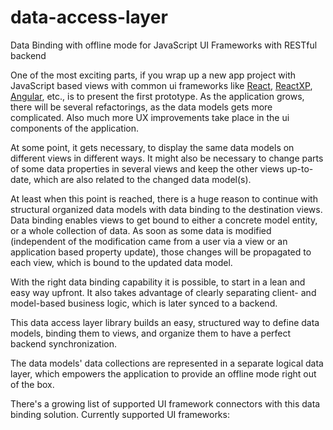 # data-access-layer
Data Binding with offline mode for JavaScript UI Frameworks with RESTful backend

One of the most exciting parts, if you wrap up a new app project with JavaScript based views with common ui frameworks like [React](https://reactjs.org/), [ReactXP](https://microsoft.github.io/reactxp/), [Angular](https://angular.io/), etc., is to present the first prototype. As the application grows, there will be several refactorings, as the data models gets more complicated. Also much more UX improvements take place in the ui components of the application.

At some point, it gets necessary, to display the same data models on different views in different ways. It might also be necessary to change parts of some data properties in several views and keep the other views up-to-date, which are also related to the changed data model(s).

At least when this point is reached, there is a huge reason to continue with structural organized data models with data binding to the destination views. Data binding enables views to get bound to either a concrete model entity, or a whole collection of data. As soon as some data is modified (independent of the modification came from a user via a view or an application based property update), those changes will be propagated to each view, which is bound to the updated data model.

With the right data binding capability it is possible, to start in a lean and easy way upfront. It also takes advantage of clearly separating client- and model-based business logic, which is later synced to a backend.

This data access layer library builds an easy, structured way to define data models, binding them to views, and organize them to have a perfect backend synchronization.

The data models' data collections are represented in a separate logical data layer, which empowers the application to provide an offline mode right out of the box.

There's a growing list of supported UI framework connectors with this data binding solution. Currently supported UI frameworks:
- ReactXP
- Plain JavaScript

The backend connectors are also modularized to be able to communicate with any backend service(s). Currently we only used it to communicate with RESTful interfaces, but the connectors are designed as generic as there shouldn't be any trouble extending them.

Currently supported backend connectors:
- REST (currently focussed to the design of Rails applications (rails-api))
- localStorage (even if the browser's localStorage is not a backend, there is a possibility to persist the data in it if needed)
